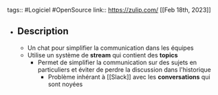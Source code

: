 tags:: #Logiciel #OpenSource
link:: https://zulip.com/
[[Feb 18th, 2023]]

- ## Description
	- Un chat pour simplifier la communication dans les équipes
	- Utilise un système de **stream** qui contient des **topics**
		- Permet de simplifier la communication sur des sujets en particuliers et éviter de perdre la discussion dans l'historique
			- Problème inhérant à  [[Slack]] avec les **conversations** qui sont noyées